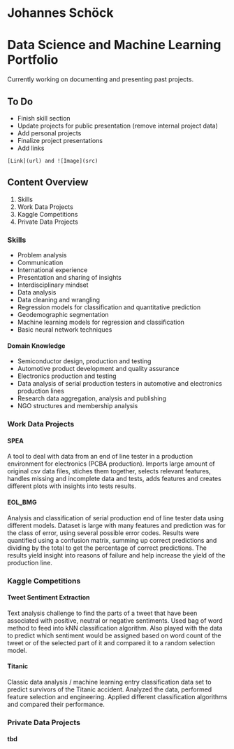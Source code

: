 # Johannes Schöck
# Data Science and Machine Learning Portfolio

Currently working on documenting and presenting past projects.

## To Do
- Finish skill section
- Update projects for public presentation (remove internal project data)
- Add personal projects
- Finalize project presentations
- Add links
```
[Link](url) and ![Image](src)
```

## Content Overview
1. Skills
2. Work Data Projects
3. Kaggle Competitions
4. Private Data Projects

### Skills
- Problem analysis
- Communication
- International experience
- Presentation and sharing of insights
- Interdisciplinary mindset
- Data analysis
- Data cleaning and wrangling
- Regression models for classification and quantitative prediction
- Geodemographic segmentation
- Machine learning models for regression and classification
- Basic neural network techniques

#### Domain Knowledge
- Semiconductor design, production and testing
- Automotive product development and quality assurance
- Electronics production and testing
- Data analysis of serial production testers in automotive and electronics production lines
- Research data aggregation, analysis and publishing
- NGO structures and membership analysis

### Work Data Projects
#### SPEA
A tool to deal with data from an end of line tester in a production environment for electronics (PCBA production). Imports large amount of original csv data files, stiches them together, selects relevant features, handles missing and incomplete data and tests, adds features and creates different plots with insights into tests results. 

#### EOL_BMG
Analysis and classification of serial production end of line tester data using different models. Dataset is large with many features and prediction was for the class of error, using several possible error codes. Results were quantified using a confusion matrix, summing up correct predictions and dividing by the total to get the percentage of correct predictions.
The results yield insight into reasons of failure and help increase the yield of the production line.

### Kaggle Competitions
#### Tweet Sentiment Extraction
Text analysis challenge to find the parts of a tweet that have been associated with positive, neutral or negative sentiments. Used bag of word method to feed into kNN classification algorithm. Also played with the data to predict which sentiment would be assigned based on word count of the tweet or of the selected part of it and compared it to a random selection model.

#### Titanic
Classic data analysis / machine learning entry classification data set to predict survivors of the Titanic accident. Analyzed the data, performed feature selection and engineering. Applied different classification algorithms and compared their performance.

### Private Data Projects
#### tbd
